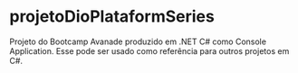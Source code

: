 # projetoDioPlataformSeries
Projeto do Bootcamp Avanade produzido em .NET C# como Console Application. Esse pode ser usado como referência para outros projetos em C#.
